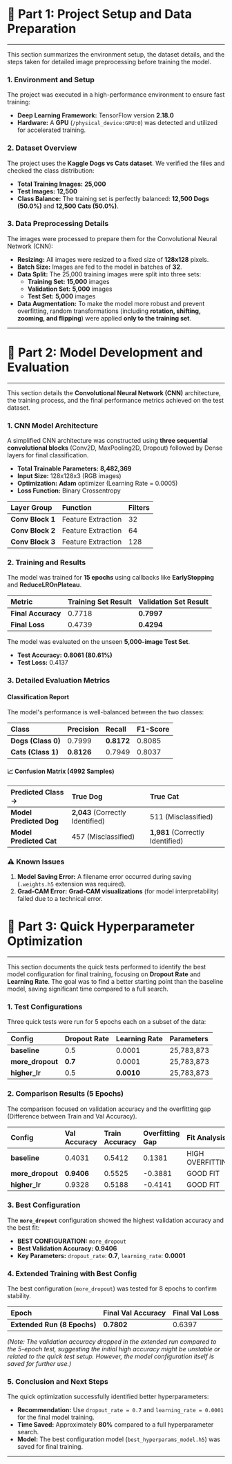 # 🚀 Part 1: Project Setup and Data Preparation

---

This section summarizes the environment setup, the dataset details, and the steps taken for detailed image preprocessing before training the model.

### 1. Environment and Setup

The project was executed in a high-performance environment to ensure fast training:

* **Deep Learning Framework:** TensorFlow version **2.18.0**
* **Hardware:** A **GPU** (`/physical_device:GPU:0`) was detected and utilized for accelerated training.

### 2. Dataset Overview

The project uses the **Kaggle Dogs vs Cats dataset**. We verified the files and checked the class distribution:

* **Total Training Images:** **25,000**
* **Test Images:** **12,500**
* **Class Balance:** The training set is perfectly balanced: **12,500 Dogs (50.0%)** and **12,500 Cats (50.0%)**.

### 3. Data Preprocessing Details

The images were processed to prepare them for the Convolutional Neural Network (CNN):

* **Resizing:** All images were resized to a fixed size of **128x128** pixels.
* **Batch Size:** Images are fed to the model in batches of **32**.
* **Data Split:** The 25,000 training images were split into three sets:
    * **Training Set:** **15,000** images
    * **Validation Set:** **5,000** images
    * **Test Set:** **5,000** images
* **Data Augmentation:** To make the model more robust and prevent overfitting, random transformations (including **rotation, shifting, zooming, and flipping**) were applied **only to the training set**.

---
# 🚀 Part 2: Model Development and Evaluation

---

This section details the **Convolutional Neural Network (CNN)** architecture, the training process, and the final performance metrics achieved on the test dataset.

### 1. CNN Model Architecture

A simplified CNN architecture was constructed using **three sequential convolutional blocks** (Conv2D, MaxPooling2D, Dropout) followed by Dense layers for final classification.

* **Total Trainable Parameters:** **8,482,369**
* **Input Size:** 128x128x3 (RGB images)
* **Optimization:** **Adam** optimizer (Learning Rate = 0.0005)
* **Loss Function:** Binary Crossentropy

| Layer Group | Function | Filters |
| :--- | :--- | :--- |
| **Conv Block 1** | Feature Extraction | 32 |
| **Conv Block 2** | Feature Extraction | 64 |
| **Conv Block 3** | Feature Extraction | 128 |

### 2. Training and Results

The model was trained for **15 epochs** using callbacks like **EarlyStopping** and **ReduceLROnPlateau**.

| Metric | Training Set Result | Validation Set Result |
| :--- | :--- | :--- |
| **Final Accuracy** | 0.7718 | **0.7997** |
| **Final Loss** | 0.4739 | **0.4294** |

The model was evaluated on the unseen **5,000-image Test Set**.

* **Test Accuracy:** **0.8061 (80.61%)**
* **Test Loss:** 0.4137

### 3. Detailed Evaluation Metrics

#### Classification Report

The model's performance is well-balanced between the two classes:

| Class | Precision | Recall | F1-Score |
| :--- | :--- | :--- | :--- |
| **Dogs (Class 0)** | 0.7999 | **0.8172** | 0.8085 |
| **Cats (Class 1)** | **0.8126** | 0.7949 | 0.8037 |

#### 📈 Confusion Matrix (4992 Samples)

| Predicted Class → | **True Dog** | **True Cat** |
| :--- | :--- | :--- |
| **Model Predicted Dog** | **2,043** (Correctly Identified) | 511 (Misclassified) |
| **Model Predicted Cat** | 457 (Misclassified) | **1,981** (Correctly Identified) |

### ⚠️ Known Issues

1.  **Model Saving Error:** A filename error occurred during saving (`.weights.h5` extension was required).
2.  **Grad-CAM Error:** **Grad-CAM visualizations** (for model interpretability) failed due to a technical error.

# 🚀 Part 3: Quick Hyperparameter Optimization

---

This section documents the quick tests performed to identify the best model configuration for final training, focusing on **Dropout Rate** and **Learning Rate**. The goal was to find a better starting point than the baseline model, saving significant time compared to a full search.

### 1. Test Configurations

Three quick tests were run for 5 epochs each on a subset of the data:

| Config | Dropout Rate | Learning Rate | Parameters |
| :--- | :--- | :--- | :--- |
| **baseline** | 0.5 | 0.0001 | 25,783,873 |
| **more_dropout** | **0.7** | 0.0001 | 25,783,873 |
| **higher_lr** | 0.5 | **0.0010** | 25,783,873 |

### 2. Comparison Results (5 Epochs)

The comparison focused on validation accuracy and the overfitting gap (Difference between Train and Val Accuracy).

| Config | Val Accuracy | Train Accuracy | Overfitting Gap | Fit Analysis |
| :--- | :--- | :--- | :--- | :--- |
| **baseline** | 0.4031 | 0.5412 | 0.1381 | HIGH OVERFITTING |
| **more_dropout** | **0.9406** | 0.5525 | -0.3881 | GOOD FIT |
| **higher_lr** | 0.9328 | 0.5188 | -0.4141 | GOOD FIT |

### 3. Best Configuration

The **`more_dropout`** configuration showed the highest validation accuracy and the best fit:

* **BEST CONFIGURATION:** `more_dropout`
* **Best Validation Accuracy:** **0.9406**
* **Key Parameters:** `dropout_rate`: **0.7**, `learning_rate`: **0.0001**

### 4. Extended Training with Best Config

The best configuration (`more_dropout`) was tested for 8 epochs to confirm stability.

| Epoch | Final Val Accuracy | Final Val Loss |
| :--- | :--- | :--- |
| **Extended Run (8 Epochs)** | **0.7802** | 0.6397 |

*(Note: The validation accuracy dropped in the extended run compared to the 5-epoch test, suggesting the initial high accuracy might be unstable or related to the quick test setup. However, the model configuration itself is saved for further use.)*

### 5. Conclusion and Next Steps

The quick optimization successfully identified better hyperparameters:

* **Recommendation:** Use `dropout_rate = 0.7` and `learning_rate = 0.0001` for the final model training.
* **Time Saved:** Approximately **80%** compared to a full hyperparameter search.
* **Model:** The best configuration model (`best_hyperparams_model.h5`) was saved for final training.

---

